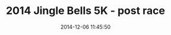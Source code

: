 ---
id: 72157649217359387
title: 2014 Jingle Bells 5K - post race
cover: https://farm9.staticflickr.com/8589/15337711064_a34bb33556_m.jpg
date: 2014-12-06 11:45:50
photos:
  - thumbnail: https://farm9.staticflickr.com/8589/15337711064_a34bb33556_m.jpg
    original: https://farm9.staticflickr.com/8589/15337711064_2b80bde2b5_o.jpg
  - thumbnail: https://farm8.staticflickr.com/7508/15934207486_180bc2bbba_m.jpg
    original: https://farm8.staticflickr.com/7508/15934207486_a931c6570a_o.jpg
  - thumbnail: https://farm9.staticflickr.com/8583/15774260527_b7366798e5_m.jpg
    original: https://farm9.staticflickr.com/8583/15774260527_7d67f855ac_o.jpg
  - thumbnail: https://farm8.staticflickr.com/7530/15959979315_a1f1c836d2_m.jpg
    original: https://farm8.staticflickr.com/7530/15959979315_db910669ac_o.jpg
  - thumbnail: https://farm8.staticflickr.com/7479/15959331232_75927233fd_m.jpg
    original: https://farm8.staticflickr.com/7479/15959331232_0dbe57a862_o.jpg
  - thumbnail: https://farm9.staticflickr.com/8630/15772581178_6f0075db36_m.jpg
    original: https://farm9.staticflickr.com/8630/15772581178_9274666a7d_o.jpg
  - thumbnail: https://farm8.staticflickr.com/7506/15337709584_8bdef1f2b1_m.jpg
    original: https://farm8.staticflickr.com/7506/15337709584_609085e59a_o.jpg
  - thumbnail: https://farm9.staticflickr.com/8637/15772580638_e53498f969_m.jpg
    original: https://farm9.staticflickr.com/8637/15772580638_b52eda5d1c_o.jpg
  - thumbnail: https://farm8.staticflickr.com/7527/15959978215_1f5c44581a_m.jpg
    original: https://farm8.staticflickr.com/7527/15959978215_c1b06be996_o.jpg
  - thumbnail: https://farm8.staticflickr.com/7555/15337708694_77523a72a6_m.jpg
    original: https://farm8.staticflickr.com/7555/15337708694_e1fcf9f14d_o.jpg
  - thumbnail: https://farm8.staticflickr.com/7571/15773962079_1020d6cd48_m.jpg
    original: https://farm8.staticflickr.com/7571/15773962079_0caae45b6d_o.jpg
  - thumbnail: https://farm8.staticflickr.com/7544/15773962089_9916b0e496_m.jpg
    original: https://farm8.staticflickr.com/7544/15773962089_1fe616ec23_o.jpg
  - thumbnail: https://farm9.staticflickr.com/8634/15340358483_1b300cd617_m.jpg
    original: https://farm9.staticflickr.com/8634/15340358483_df1c25cd59_o.jpg
  - thumbnail: https://farm8.staticflickr.com/7561/15958007081_2809dc2d05_m.jpg
    original: https://farm8.staticflickr.com/7561/15958007081_4729a86185_o.jpg
  - thumbnail: https://farm8.staticflickr.com/7554/15959976635_470938dce2_m.jpg
    original: https://farm8.staticflickr.com/7554/15959976635_67cca0c9b3_o.jpg
  - thumbnail: https://farm8.staticflickr.com/7462/15958006621_a97b9fdf97_m.jpg
    original: https://farm8.staticflickr.com/7462/15958006621_9b62880cda_o.jpg
  - thumbnail: https://farm9.staticflickr.com/8663/15959328102_16f0b7c702_m.jpg
    original: https://farm9.staticflickr.com/8663/15959328102_c65586cb56_o.jpg
  - thumbnail: https://farm8.staticflickr.com/7564/15934203386_e57c690e4c_m.jpg
    original: https://farm8.staticflickr.com/7564/15934203386_7bb4a571e8_o.jpg
  - thumbnail: https://farm9.staticflickr.com/8561/15337706424_04c21011d7_m.jpg
    original: https://farm9.staticflickr.com/8561/15337706424_eff430bd90_o.jpg
  - thumbnail: https://farm8.staticflickr.com/7462/15772578008_4140f7b4c0_m.jpg
    original: https://farm8.staticflickr.com/7462/15772578008_7531f020f2_o.jpg
  - thumbnail: https://farm9.staticflickr.com/8638/15772577598_f65486a88c_m.jpg
    original: https://farm9.staticflickr.com/8638/15772577598_aed52c955a_o.jpg
  - thumbnail: https://farm8.staticflickr.com/7485/15959326732_5aa6d4d73d_m.jpg
    original: https://farm8.staticflickr.com/7485/15959326732_eb403bb1ce_o.jpg
  - thumbnail: https://farm8.staticflickr.com/7476/15340356233_56bae82e5d_m.jpg
    original: https://farm8.staticflickr.com/7476/15340356233_85dcc66092_o.jpg
  - thumbnail: https://farm8.staticflickr.com/7534/15959974585_14b3b41cc1_m.jpg
    original: https://farm8.staticflickr.com/7534/15959974585_4c69d6928e_o.jpg
  - thumbnail: https://farm8.staticflickr.com/7527/15773958999_a91accec6b_m.jpg
    original: https://farm8.staticflickr.com/7527/15773958999_c2d99c9515_o.jpg
---